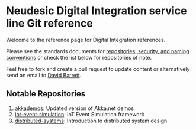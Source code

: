# Neudesic Digital Integration service line Git reference

Welcome to the reference page for Digital Integration references.

Please see the standards documents for [repositories, security, and naming conventions][1] or check the list below for repositories of note.

Feel free to fork and create a pull request to update content or alternatively send an email to [David Barrett](mailto:david.barrett@neudesic.com).

## Notable Repositories

1. [akkademos][2]: Updated version of Akka.net demos
2. [iot-event-simulation][3]: IoT Event Simulation framework
3. [distributed-systems][4]: Introduction to distributed system design


[1]: https://github.com/kerbybarrett/git-home/wiki
[2]: https://github.com/neudesic-digi-int/AkkaDemos
[3]: https://github.com/neudesic/iot-event-simulation
[4]: https://github.com/neudesic-digi-int/distributed-systems
